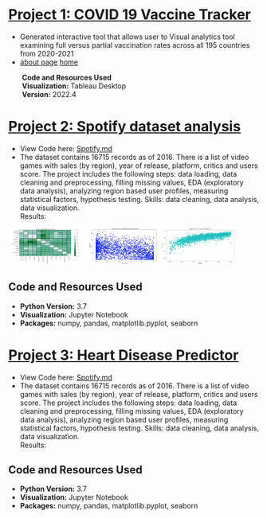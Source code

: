 # [Project 1: COVID 19 Vaccine Tracker](covid.md)

* Generated interactive tool that allows user to Visual analytics tool examining full versus partial vaccination rates across all 195 countries from 2020-2021
* [about page](covid.md)
	[home](test.html)

&nbsp;&nbsp;&nbsp;&nbsp;&nbsp;&nbsp; **Code and Resources Used**  
&nbsp;&nbsp;&nbsp;&nbsp;&nbsp;&nbsp; **Visualization:** Tableau Desktop  
&nbsp;&nbsp;&nbsp;&nbsp;&nbsp;&nbsp; **Version:** 2022.4  

# [Project 2: Spotify dataset analysis](spotifydata.md) 

*  View Code here: [Spotify.md](spotifydata.md)   
*  The dataset contains 16715 records as of 2016. There is a list of video games with sales (by region), year of release, platform, critics and users score. The project includes the following steps: data loading, data cleaning and preprocessing, filling missing values, EDA (exploratory data analysis), analyzing region based user profiles, measuring statistical factors, hypothesis testing.
Skills: data cleaning, data analysis, data visualization.  
Results: 



<img src="images/heat_map.png" width="150" height="75" /> <img src="images/Acousticness.png" width="150" height="75" /> <img src="images/LoudvsEnergy.png" width="150" height="75" />

## Code and Resources Used
* **Python Version:** 3.7  
* **Visualization:** Jupyter Notebook  
* **Packages:** numpy, pandas, matplotlib.pyplot, seaborn


# [Project 3: Heart Disease Predictor ](project3.md)

*  View Code here: [Spotify.md](spotifydata.md)   
*  The dataset contains 16715 records as of 2016. There is a list of video games with sales (by region), year of release, platform, critics and users score. The project includes the following steps: data loading, data cleaning and preprocessing, filling missing values, EDA (exploratory data analysis), analyzing region based user profiles, measuring statistical factors, hypothesis testing.
Skills: data cleaning, data analysis, data visualization.  
Results: 



## Code and Resources Used
* **Python Version:** 3.7  
* **Visualization:** Jupyter Notebook  
* **Packages:** numpy, pandas, matplotlib.pyplot, seaborn
